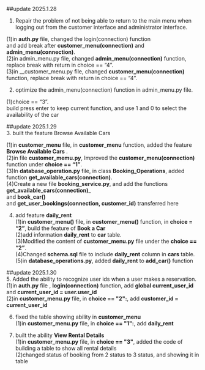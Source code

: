 ##update 2025.1.28
1. Repair the problem of not being able to return to the main menu when logging out from the customer interface and administrator interface.

  (1)in __auth.py__ file, changed the login(connection) function  
                          and add break after __customer_menu(connection)__ and __admin_menu(connection)__.  
  (2)in admin_menu.py file, changed __admin_menu(connection)__ function, replace break with return in choice == “4”.  
  (3)in __customer_menu.py file, changed __customer_menu(connection)__ function, replace break with return in choice == “4”.  


2. optimize the admin_menu(connection) function in admin_menu.py file.  

  (1)choice == “3”.  
  build press enter to keep current function, and use 1 and 0 to select the availability of the car  


##update 2025.1.29  
3.  built the feature Browse Available Cars  

  (1)in __customer_menu__ file, in __customer_menu__ function, added the feature __Browse Available Cars__ .  
  (2)in file __customer_memu.py__, Improved the __customer_menu(connection)__ function under __choice == “1”__.  
  (3)In __database_operation.py__ file, in class __Booking_Operations__, added function __get_available_cars(connection)__.  
  (4)Create a new file __booking_service.py__, and add the functions __get_available_cars(connection)___   
                                                                    and __book_car()__   
                                                                    and __get_user_bookings(connection, customer_id)__ transferred here  


4.  add feature __daily_rent__  
  (1)in __customer_menu()__ file, in __customer_menu()__ function, in __choice = “2”__, build the feature of __Book a Car__  
  (2)add information __daily_rent__ to __car__ table.  
  (3)Modified the content of __customer_menu.py__ file under the __choice == “2”__.  
  (4)Changed __schema.sql__ file to include __daily_rent__ column in __cars__ table.  
  (5)in __database_operations.py__, added __daily_rent__ to __add_car()__ function  


##update 2025.1.30  
5. Added the ability to recognize user ids when a user makes a reservation.  
(1)in __auth.py__ file , __login(connection)__ function, add __global current_user_id__ and __current_user_id = user.user_id__  
(2)in __customer_menu.py__ file, in __choice == "2":__, add __customer_id = current_user_id__  

6. fixed the table showing ability in __customer_menu__  
(1)in __customer_menu.py__ file, in __choice == "1":__, add __daily_rent__  

7. built the ability __View Rental Details__  
(1)in __customer_menu.py__ file, in __choice == "3"__, added the code of building a table to show all rental details  
(2)changed status of booking from 2 status to 3 status, and showing it in table  


